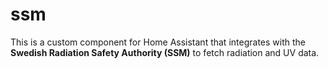# ssm
 This is a custom component for Home Assistant that integrates with the **Swedish Radiation Safety Authority (SSM)** to fetch radiation and UV data.
